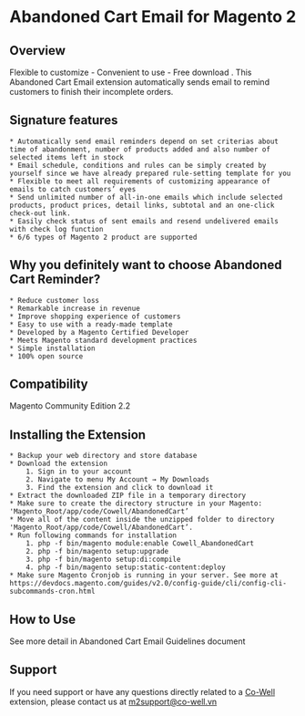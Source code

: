 # Abandoned Cart Email for Magento 2

## Overview
Flexible to customize - Convenient to use - Free download . This Abandoned Cart Email extension automatically sends email to remind customers to finish their incomplete orders.
## Signature features
	* Automatically send email reminders depend on set criterias about time of abandonment, number of products added and also number of selected items left in stock
    * Email schedule, conditions and rules can be simply created by yourself since we have already prepared rule-setting template for you
	* Flexible to meet all requirements of customizing appearance of emails to catch customers’ eyes
	* Send unlimited number of all-in-one emails which include selected products, product prices, detail links, subtotal and an one-click check-out link.
	* Easily check status of sent emails and resend undelivered emails with check log function
	* 6/6 types of Magento 2 product are supported
	
## Why you definitely want to choose Abandoned Cart Reminder?
    * Reduce customer loss
    * Remarkable increase in revenue
    * Improve shopping experience of customers
    * Easy to use with a ready-made template
	* Developed by a Magento Certified Developer
	* Meets Magento standard development practices
	* Simple installation
	* 100% open source

## Compatibility
Magento Community Edition 2.2

## Installing the Extension
	* Backup your web directory and store database
	* Download the extension
		1. Sign in to your account
		2. Navigate to menu My Account → My Downloads
		3. Find the extension and click to download it
	* Extract the downloaded ZIP file in a temporary directory
	* Make sure to create the directory structure in your Magento: 'Magento_Root/app/code/Cowell/AbandonedCart’
	* Move all of the content inside the unzipped folder to directory 'Magento_Root/app/code/Cowell/AbandonedCart’.
	* Run following commands for installation
	    1. php -f bin/magento module:enable Cowell_AbandonedCart
        2. php -f bin/magento setup:upgrade
        3. php -f bin/magento setup:di:compile
        4. php -f bin/magento setup:static-content:deploy
    * Make sure Magento Cronjob is running in your server. See more at https://devdocs.magento.com/guides/v2.0/config-guide/cli/config-cli-subcommands-cron.html

## How to Use
See more detail in Abandoned Cart Email Guidelines document
## Support
If you need support or have any questions directly related to a [Co-Well](http://www.co-well.vn/en) extension, please contact us at [m2support@co-well.vn](mailto:m2support@co-well.vn)
